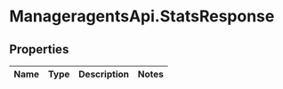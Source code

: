 # ManageragentsApi.StatsResponse

## Properties
Name | Type | Description | Notes
------------ | ------------- | ------------- | -------------


